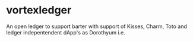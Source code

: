 # vortexledger
An open ledger to support barter with support of Kisses, Charm, Toto and ledger indepentendent dApp's as Dorothyum i.e.
